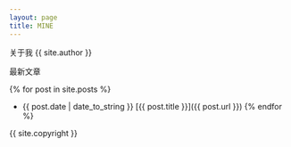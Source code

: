 ```yaml
---
layout: page
title: MINE
---
```


关于我 {{ site.author }}

最新文章

{% for post in site.posts %}
* {{ post.date | date_to_string }} [{{ post.title }}]({{ post.url }})
{% endfor %}

{{ site.copyright }}
